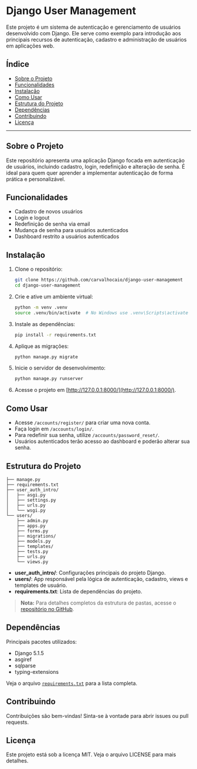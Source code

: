 # Django User Management

Este projeto é um sistema de autenticação e gerenciamento de usuários desenvolvido com Django. Ele serve como exemplo para introdução aos principais recursos de autenticação, cadastro e administração de usuários em aplicações web.

## Índice

- [Sobre o Projeto](#sobre-o-projeto)
- [Funcionalidades](#funcionalidades)
- [Instalação](#instalação)
- [Como Usar](#como-usar)
- [Estrutura do Projeto](#estrutura-do-projeto)
- [Dependências](#dependências)
- [Contribuindo](#contribuindo)
- [Licença](#licença)

---

## Sobre o Projeto

Este repositório apresenta uma aplicação Django focada em autenticação de usuários, incluindo cadastro, login, redefinição e alteração de senha. É ideal para quem quer aprender a implementar autenticação de forma prática e personalizável.

## Funcionalidades

- Cadastro de novos usuários
- Login e logout
- Redefinição de senha via email
- Mudança de senha para usuários autenticados
- Dashboard restrito a usuários autenticados

## Instalação

1. Clone o repositório:
   ```sh
   git clone https://github.com/carvalhocaio/django-user-management
   cd django-user-management
   ```

2. Crie e ative um ambiente virtual:
   ```sh
   python -m venv .venv
   source .venv/bin/activate  # No Windows use .venv\Scripts\activate
   ```

3. Instale as dependências:
   ```sh
   pip install -r requirements.txt
   ```

4. Aplique as migrações:
   ```sh
   python manage.py migrate
   ```

5. Inicie o servidor de desenvolvimento:
   ```sh
   python manage.py runserver
   ```

6. Acesse o projeto em [http://127.0.0.1:8000/](http://127.0.0.1:8000/).

## Como Usar

- Acesse `/accounts/register/` para criar uma nova conta.
- Faça login em `/accounts/login/`.
- Para redefinir sua senha, utilize `/accounts/password_reset/`.
- Usuários autenticados terão acesso ao dashboard e poderão alterar sua senha.

## Estrutura do Projeto

```
├── manage.py
├── requirements.txt
├── user_auth_intro/
│   ├── asgi.py
│   ├── settings.py
│   ├── urls.py
│   └── wsgi.py
└── users/
    ├── admin.py
    ├── apps.py
    ├── forms.py
    ├── migrations/
    ├── models.py
    ├── templates/
    ├── tests.py
    ├── urls.py
    └── views.py
```

- **user_auth_intro/**: Configurações principais do projeto Django.
- **users/**: App responsável pela lógica de autenticação, cadastro, views e templates de usuário.
- **requirements.txt**: Lista de dependências do projeto.

> **Nota:** Para detalhes completos da estrutura de pastas, acesse o [repositório no GitHub](https://github.com/carvalhocaio/django-user-management/tree/main).

## Dependências

Principais pacotes utilizados:
- Django 5.1.5
- asgiref
- sqlparse
- typing-extensions

Veja o arquivo [`requirements.txt`](https://github.com/carvalhocaio/django-user-management/blob/main/requirements.txt) para a lista completa.

## Contribuindo

Contribuições são bem-vindas! Sinta-se à vontade para abrir issues ou pull requests.

## Licença

Este projeto está sob a licença MIT. Veja o arquivo LICENSE para mais detalhes.
